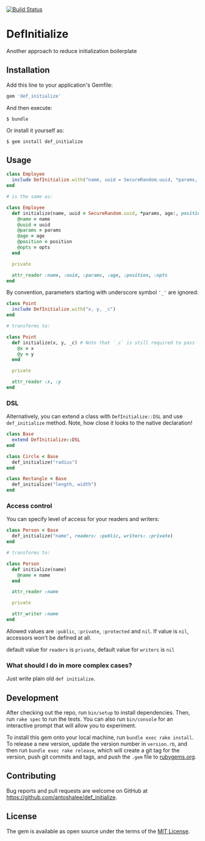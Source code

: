 [![Build Status](https://travis-ci.org/antoshalee/def_initialize.svg?branch=master)](https://travis-ci.org/antoshalee/def_initialize)

# DefInitialize

Another approach to reduce initialization boilerplate


## Installation

Add this line to your application's Gemfile:

```ruby
gem 'def_initialize'
```

And then execute:

    $ bundle

Or install it yourself as:

    $ gem install def_initialize

## Usage

```ruby
class Employee
  include DefInitialize.with("name, uuid = SecureRandom.uuid, *params, age:, position: 'manager', **opts")
end

# is the same as:

class Employee
  def initialize(name, uuid = SecureRandom.uuid, *params, age:, position: 'manager', **opts)
    @name = name
    @uuid = uuid
    @params = params
    @age = age
    @position = position
    @opts = opts
  end

  private

  attr_reader :name, :uuid, :params, :age, :position, :opts
end
```

By convention, parameters starting with underscore symbol `'_'` are ignored:

```ruby
class Point
  include DefInitialize.with("x, y, _c")
end

# transforms to:

class Point
  def initialize(x, y, _c) # Note that `_c` is still required to pass
    @x = x
    @y = y
  end

  private

  attr_reader :x, :y
end
```

### DSL

Alternatively, you can extend a class with `DefInitialize::DSL` and use `def_initialize` method. Note, how close it looks to the native declaration!

```ruby
class Base
  extend DefInitialize::DSL
end

class Circle < Base
  def_initialize("radius")
end

class Rectangle < Base
  def_initialize("length, width")
end
```

### Access control

You can specify level of access for your readers and writers:

```ruby
class Person < Base
  def_initialize("name", readers: :public, writers: :private)
end

# transforms to:

class Person
  def initialize(name)
    @name = name
  end

  attr_reader :name

  private

  attr_writer :name
end

```
Allowed values are `:public`, `:private`, `:protected` and `nil`. If value is `nil`, accessors won't be defined at all.

default value for `readers` is `private`, default value for `writers` is `nil`


### What should I do in more complex cases?

Just write plain old `def initialize`.


## Development

After checking out the repo, run `bin/setup` to install dependencies. Then, run `rake spec` to run the tests. You can also run `bin/console` for an interactive prompt that will allow you to experiment.

To install this gem onto your local machine, run `bundle exec rake install`. To release a new version, update the version number in `version.rb`, and then run `bundle exec rake release`, which will create a git tag for the version, push git commits and tags, and push the `.gem` file to [rubygems.org](https://rubygems.org).

## Contributing

Bug reports and pull requests are welcome on GitHub at https://github.com/antoshalee/def_initialize.

## License

The gem is available as open source under the terms of the [MIT License](https://opensource.org/licenses/MIT).
